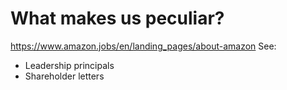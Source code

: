 # What makes us peculiar?
https://www.amazon.jobs/en/landing_pages/about-amazon
See:
* Leadership principals
* Shareholder letters


